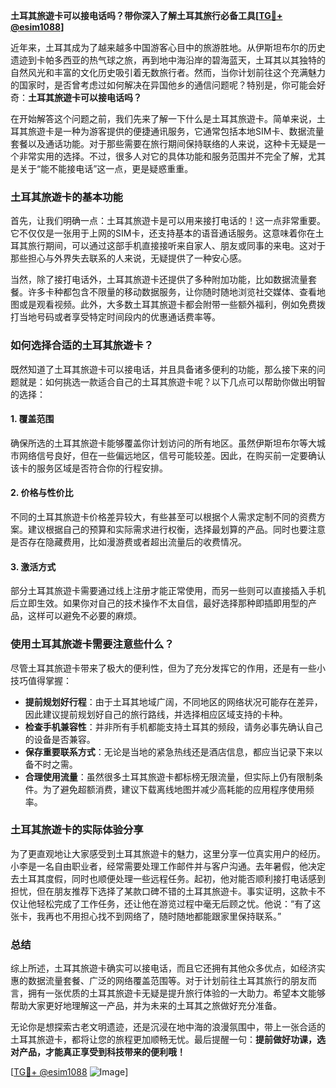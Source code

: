 **土耳其旅遊卡可以接电话吗？带你深入了解土耳其旅行必备工具[[TG💪+ @esim1088](https://t.me/s/esim1088)]**

近年来，土耳其成为了越来越多中国游客心目中的旅游胜地。从伊斯坦布尔的历史遗迹到卡帕多西亚的热气球之旅，再到地中海沿岸的碧海蓝天，土耳其以其独特的自然风光和丰富的文化历史吸引着无数旅行者。然而，当你计划前往这个充满魅力的国家时，是否曾考虑过如何解决在异国他乡的通信问题呢？特别是，你可能会好奇：**土耳其旅遊卡可以接电话吗？**

在开始解答这个问题之前，我们先来了解一下什么是土耳其旅遊卡。简单来说，土耳其旅遊卡是一种为游客提供的便捷通讯服务，它通常包括本地SIM卡、数据流量套餐以及通话功能。对于那些需要在旅行期间保持联络的人来说，这种卡无疑是一个非常实用的选择。不过，很多人对它的具体功能和服务范围并不完全了解，尤其是关于“能不能接电话”这一点，更是疑惑重重。

### 土耳其旅遊卡的基本功能

首先，让我们明确一点：土耳其旅遊卡是可以用来接打电话的！这一点非常重要。它不仅仅是一张用于上网的SIM卡，还支持基本的语音通话服务。这意味着你在土耳其旅行期间，可以通过这部手机直接接听来自家人、朋友或同事的来电。这对于那些担心与外界失去联系的人来说，无疑提供了一种安心感。

当然，除了接打电话外，土耳其旅遊卡还提供了多种附加功能，比如数据流量套餐。许多卡种都包含不限量的移动数据服务，让你随时随地浏览社交媒体、查看地图或是观看视频。此外，大多数土耳其旅遊卡都会附带一些额外福利，例如免费拨打当地号码或者享受特定时间段内的优惠通话费率等。

### 如何选择合适的土耳其旅遊卡？

既然知道了土耳其旅遊卡可以接电话，并且具备诸多便利的功能，那么接下来的问题就是：如何挑选一款适合自己的土耳其旅遊卡呢？以下几点可以帮助你做出明智的选择：

#### 1. **覆盖范围**
确保所选的土耳其旅遊卡能够覆盖你计划访问的所有地区。虽然伊斯坦布尔等大城市网络信号良好，但在一些偏远地区，信号可能较差。因此，在购买前一定要确认该卡的服务区域是否符合你的行程安排。

#### 2. **价格与性价比**
不同的土耳其旅遊卡价格差异较大，有些甚至可以根据个人需求定制不同的资费方案。建议根据自己的预算和实际需求进行权衡，选择最划算的产品。同时也要注意是否存在隐藏费用，比如漫游费或者超出流量后的收费情况。

#### 3. **激活方式**
部分土耳其旅遊卡需要通过线上注册才能正常使用，而另一些则可以直接插入手机后立即生效。如果你对自己的技术操作不太自信，最好选择那种即插即用型的产品，这样可以避免不必要的麻烦。

### 使用土耳其旅遊卡需要注意些什么？

尽管土耳其旅遊卡带来了极大的便利性，但为了充分发挥它的作用，还是有一些小技巧值得掌握：

- **提前规划好行程**：由于土耳其地域广阔，不同地区的网络状况可能存在差异，因此建议提前规划好自己的旅行路线，并选择相应区域支持的卡种。
- **检查手机兼容性**：并非所有手机都能支持土耳其的频段，请务必事先确认自己的设备是否兼容。
- **保存重要联系方式**：无论是当地的紧急热线还是酒店信息，都应当记录下来以备不时之需。
- **合理使用流量**：虽然很多土耳其旅遊卡都标榜无限流量，但实际上仍有限制条件。为了避免超额消费，建议下载离线地图并减少高耗能的应用程序使用频率。

### 土耳其旅遊卡的实际体验分享

为了更直观地让大家感受到土耳其旅遊卡的魅力，这里分享一位真实用户的经历。小李是一名自由职业者，经常需要处理工作邮件并与客户沟通。去年暑假，他决定去土耳其度假，同时也顺便处理一些远程任务。起初，他对能否顺利接打电话感到担忧，但在朋友推荐下选择了某款口碑不错的土耳其旅遊卡。事实证明，这款卡不仅让他轻松完成了工作任务，还让他在游览过程中毫无后顾之忧。他说：“有了这张卡，我再也不用担心找不到网络了，随时随地都能跟家里保持联系。”

### 总结

综上所述，土耳其旅遊卡确实可以接电话，而且它还拥有其他众多优点，如经济实惠的数据流量套餐、广泛的网络覆盖范围等。对于计划前往土耳其旅行的朋友而言，拥有一张优质的土耳其旅遊卡无疑是提升旅行体验的一大助力。希望本文能够帮助大家更好地理解这一产品，并为未来的土耳其之旅做好充分准备。

无论你是想探索古老文明遗迹，还是沉浸在地中海的浪漫氛围中，带上一张合适的土耳其旅遊卡，都将让您的旅程更加顺畅无忧。最后提醒一句：**提前做好功课，选对产品，才能真正享受到科技带来的便利哦！**

[[TG💪+ @esim1088](https://t.me/s/esim1088) ![Image](https://i.postimg.cc/4NQfJmqS/Snipaste-2025-05-13-00-14-12.png)]